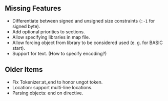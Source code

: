 ## Missing Features

- Differentiate between signed and unsigned size constraints (`:-1` for signed byte).
- Add optional priorities to sections.
- Allow specifying libraries in map file.
- Allow forcing object from library to be considered used (e. g. for BASIC start).
- Support for text. (How to specify encoding?)

## Older Items

- Fix Tokenizer:at_end to honor ungot token.
- Location: support multi-line locations.
- Parsing objects: end on directive.
